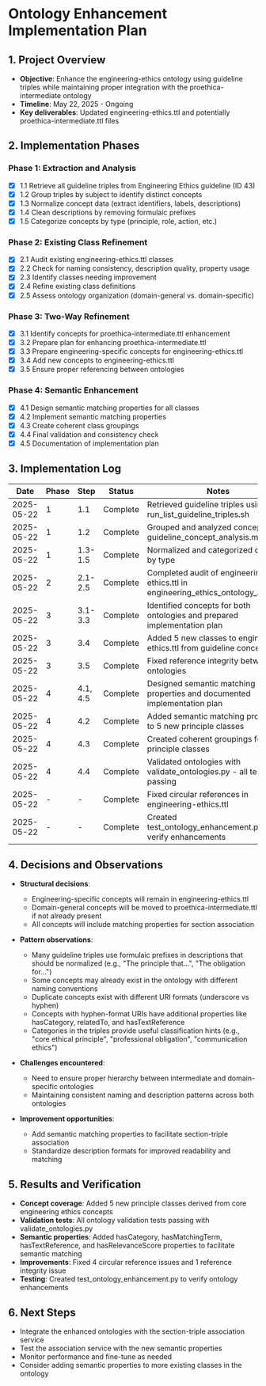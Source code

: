 # Ontology Enhancement Implementation Plan

## 1. Project Overview
- **Objective**: Enhance the engineering-ethics ontology using guideline triples while maintaining proper integration with the proethica-intermediate ontology
- **Timeline**: May 22, 2025 - Ongoing
- **Key deliverables**: Updated engineering-ethics.ttl and potentially proethica-intermediate.ttl files

## 2. Implementation Phases

### Phase 1: Extraction and Analysis
- [x] 1.1 Retrieve all guideline triples from Engineering Ethics guideline (ID 43)
- [x] 1.2 Group triples by subject to identify distinct concepts
- [x] 1.3 Normalize concept data (extract identifiers, labels, descriptions)
- [x] 1.4 Clean descriptions by removing formulaic prefixes
- [x] 1.5 Categorize concepts by type (principle, role, action, etc.)

### Phase 2: Existing Class Refinement
- [x] 2.1 Audit existing engineering-ethics.ttl classes
- [x] 2.2 Check for naming consistency, description quality, property usage
- [x] 2.3 Identify classes needing improvement
- [x] 2.4 Refine existing class definitions
- [x] 2.5 Assess ontology organization (domain-general vs. domain-specific)

### Phase 3: Two-Way Refinement
- [x] 3.1 Identify concepts for proethica-intermediate.ttl enhancement
- [x] 3.2 Prepare plan for enhancing proethica-intermediate.ttl
- [x] 3.3 Prepare engineering-specific concepts for engineering-ethics.ttl
- [x] 3.4 Add new concepts to engineering-ethics.ttl
- [x] 3.5 Ensure proper referencing between ontologies

### Phase 4: Semantic Enhancement
- [x] 4.1 Design semantic matching properties for all classes
- [x] 4.2 Implement semantic matching properties
- [x] 4.3 Create coherent class groupings
- [x] 4.4 Final validation and consistency check
- [x] 4.5 Documentation of implementation plan

## 3. Implementation Log
| Date | Phase | Step | Status | Notes |
|------|-------|------|--------|-------|
| 2025-05-22 | 1 | 1.1 | Complete | Retrieved guideline triples using run_list_guideline_triples.sh |
| 2025-05-22 | 1 | 1.2 | Complete | Grouped and analyzed concepts in guideline_concept_analysis.md |
| 2025-05-22 | 1 | 1.3-1.5 | Complete | Normalized and categorized concepts by type |
| 2025-05-22 | 2 | 2.1-2.5 | Complete | Completed audit of engineering-ethics.ttl in engineering_ethics_ontology_audit.md |
| 2025-05-22 | 3 | 3.1-3.3 | Complete | Identified concepts for both ontologies and prepared implementation plan |
| 2025-05-22 | 3 | 3.4 | Complete | Added 5 new classes to engineering-ethics.ttl from guideline concepts |
| 2025-05-22 | 3 | 3.5 | Complete | Fixed reference integrity between ontologies |
| 2025-05-22 | 4 | 4.1, 4.5 | Complete | Designed semantic matching properties and documented implementation plan |
| 2025-05-22 | 4 | 4.2 | Complete | Added semantic matching properties to 5 new principle classes |
| 2025-05-22 | 4 | 4.3 | Complete | Created coherent groupings for principle classes |
| 2025-05-22 | 4 | 4.4 | Complete | Validated ontologies with validate_ontologies.py - all tests passing |
| 2025-05-22 | - | - | Complete | Fixed circular references in engineering-ethics.ttl |
| 2025-05-22 | - | - | Complete | Created test_ontology_enhancement.py to verify enhancements |

## 4. Decisions and Observations
- **Structural decisions**: 
  - Engineering-specific concepts will remain in engineering-ethics.ttl
  - Domain-general concepts will be moved to proethica-intermediate.ttl if not already present
  - All concepts will include matching properties for section association

- **Pattern observations**:
  - Many guideline triples use formulaic prefixes in descriptions that should be normalized (e.g., "The principle that...", "The obligation for...")
  - Some concepts may already exist in the ontology with different naming conventions
  - Duplicate concepts exist with different URI formats (underscore vs hyphen)
  - Concepts with hyphen-format URIs have additional properties like hasCategory, relatedTo, and hasTextReference
  - Categories in the triples provide useful classification hints (e.g., "core ethical principle", "professional obligation", "communication ethics")

- **Challenges encountered**:
  - Need to ensure proper hierarchy between intermediate and domain-specific ontologies
  - Maintaining consistent naming and description patterns across both ontologies

- **Improvement opportunities**:
  - Add semantic matching properties to facilitate section-triple association
  - Standardize description formats for improved readability and matching

## 5. Results and Verification
- **Concept coverage**: Added 5 new principle classes derived from core engineering ethics concepts
- **Validation tests**: All ontology validation tests passing with validate_ontologies.py
- **Semantic properties**: Added hasCategory, hasMatchingTerm, hasTextReference, and hasRelevanceScore properties to facilitate semantic matching
- **Improvements**: Fixed 4 circular reference issues and 1 reference integrity issue
- **Testing**: Created test_ontology_enhancement.py to verify ontology enhancements

## 6. Next Steps
- Integrate the enhanced ontologies with the section-triple association service
- Test the association service with the new semantic properties
- Monitor performance and fine-tune as needed
- Consider adding semantic properties to more existing classes in the ontology
